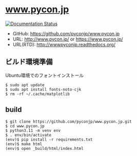 # www.pycon.jp

[![Documentation Status](https://readthedocs.org/projects/wwwpyconjp/badge/?version=latest)](http://www.pycon.jp/?badge=latest)
                
- GitHub: https://github.com/pyconjp/www.pycon.jp
- URL: http://www.pycon.jp/ or https://www.pycon.jp/
- URL(RTD): http://wwwpyconjp.readthedocs.org/

## ビルド環境準備

Ubuntu環境でのフォントインストール
```
$ sudo apt update
$ sudo apt install fonts-noto-cjk
$ rm -rf ~/.cache/matplotlib
```

## build

```
$ git clone https://github.com/pyconjp/www.pycon.jp.git
$ cd www.pycon.jp
$ python3.11 -m venv env
$ . env/bin/activate
(env)$ pip install -r requirements.txt
(env)$ make html
(env)$ open _build/html/index.html
```
